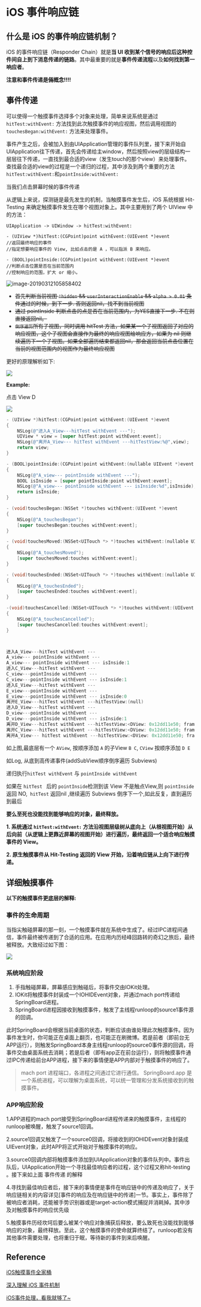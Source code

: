 # iOS 事件响应链

## 什么是 iOS 的事件响应链机制？

iOS 的事件响应链（Responder Chain）就是**当 UI 收到某个信号的响应后这种控件间自上到下消息传递的链路**。其中最重要的就是**事件传递流程**以及**如何找到第一响应者**。



**注意和事件传递是倆概念!!!!**



## 事件传递

可以使得一个触摸事件选择多个对象来处理，简单来说系统是通过 `hitTest:withEvent:` 方法找到此次触摸事件的响应视图，然后调用视图的 `touchesBegan:withEvent:` 方法来处理事件。

事件产生之后，会被加入到由UIApplication管理的事件队列里，接下来开始自UIApplication往下传递，首先会传递给主window，然后按照view的层级结构一层层往下传递，一直找到最合适的view（发生touch的那个view）来处理事件。查找最合适的view的过程是一个递归的过程，其中涉及到两个重要的方法 `hitTest:withEvent:`和`pointInside:withEvent:`

当我们点击屏幕时候的事件传递

从逻辑上来说，探测链是最先发生的机制，当触摸事件发生后，iOS 系统根据 Hit-Testing 来确定触摸事件发生在哪个视图对象上。其中主要用到了两个 UIView 中的方法：

```shell
UIApplication -> UIWindow -> hitTest:withEvent:
```

```objc
- (UIView *)hitTest:(CGPoint)point withEvent:(UIEvent *)event
//返回最终响应的事件
//指定想要响应事件的 View, 比如点击的是 A ，可以指派 B 来响应。
  
- (BOOL)pointInside:(CGPoint)point withEvent:(UIEvent *)event
//判断点击位置是否在当前范围内
//控制响应的范围，扩大 or 缩小。
```

![image-20190312105858402](http://sylarimage.oss-cn-shenzhen.aliyuncs.com/2019-03-22-024827.png)



- ~~首先判断当前视图  `!hidden`  &&  `userInteractionEnable` &&  `alpha > 0.01` 条件通过的时候，到下一步. 否则返回nil，找不到当前视图~~
- ~~通过 pointInside 判断点击的点是否在当前范围内，为YES直接下一步. 不在则直接返回nil。~~
- ~~`倒序遍历`所有子视图，同时调用 hitTest 方法，如果某一个子视图返回了对应的响应视图，这个子视图会直接作为最终的响应视图给响应方，如果为 nil 则继续遍历下一个子视图。如果全部遍历结束都返回nil，那会返回当前点击位置在当前的视图范围内的视图作为最终响应视图~~

更好的原理解析如下:

![](http://sylarimage.oss-cn-shenzhen.aliyuncs.com/2020-05-12-143231.jpg)

**Example:**

点击 View D

![](http://sylarimage.oss-cn-shenzhen.aliyuncs.com/2020-05-12-144602.jpg)

```objective-c
- (UIView *)hitTest:(CGPoint)point withEvent:(UIEvent *)event
{
    NSLog(@"进入A_View---hitTest withEvent ---");
    UIView * view = [super hitTest:point withEvent:event];
    NSLog(@"离开A_View--- hitTest withEvent ---hitTestView:%@",view);
    return view;
}

- (BOOL)pointInside:(CGPoint)point withEvent:(nullable UIEvent *)event
{
    NSLog(@"A_view--- pointInside withEvent ---");
    BOOL isInside = [super pointInside:point withEvent:event];
    NSLog(@"A_view--- pointInside withEvent --- isInside:%d",isInside);
    return isInside;
}

- (void)touchesBegan:(NSSet *)touches withEvent:(UIEvent *)event
{
    NSLog(@"A_touchesBegan");
    [super touchesBegan:touches withEvent:event];
}

- (void)touchesMoved:(NSSet<UITouch *> *)touches withEvent:(nullable UIEvent *)event
{
    NSLog(@"A_touchesMoved");
    [super touchesMoved:touches withEvent:event];
}

- (void)touchesEnded:(NSSet<UITouch *> *)touches withEvent:(nullable UIEvent *)event
{
    NSLog(@"A_touchesEnded");
    [super touchesEnded:touches withEvent:event];
}

-(void)touchesCancelled:(NSSet<UITouch *> *)touches withEvent:(UIEvent *)event
{
    NSLog(@"A_touchesCancelled");
    [super touchesCancelled:touches withEvent:event];
}



进入A_View---hitTest withEvent ---
A_view--- pointInside withEvent ---
A_view--- pointInside withEvent --- isInside:1
进入C_View---hitTest withEvent ---
C_view---pointInside withEvent ---
C_view---pointInside withEvent --- isInside:1
进入E_View---hitTest withEvent ---
E_view---pointInside withEvent ---
E_view---pointInside withEvent --- isInside:0
离开E_View---hitTest withEvent ---hitTestView:(null)
进入D_View---hitTest withEvent ---
D_view---pointInside withEvent ---
D_view---pointInside withEvent --- isInside:1
离开D_View---hitTest withEvent ---hitTestView:<DView: 0x12dd11e50; frame = (0 37; 240 61); autoresize = RM+BM; layer = <CALayer: 0x283f87b40>>
离开C_View---hitTest withEvent ---hitTestView:<DView: 0x12dd11e50; frame = (0 37; 240 61); autoresize = RM+BM; layer = <CALayer: 0x283f87b40>>
离开A_View--- hitTest withEvent ---hitTestView:<DView: 0x12dd11e50; frame = (0 37; 240 61); autoresize = RM+BM; layer = <CALayer: 0x283f87b40>>

```

如上图,最底层有一个 `AView`, 按顺序添加 `A` 的子View `B C`,  `CView`  按顺序添加 `D E`

如Log, 从底到高传递事件(addSubView顺序倒序遍历 Subviews)

递归执行`hitTest withEvent` 与  `pointInside withEvent` 

如果在 `hitTest ` 后的 `pointInside`检测到该 View 不是触点View,则 `pointInside`返回 NO,` hitTest` 返回nil ,继续遍历 Subviews 倒序下一个,如此反复，直到遍历到最后

**要么至死也没能找到能够响应的对象，最终释放。**



**1. 系统通过 `hitTest:withEvent:` 方法沿视图层级树从底向上（从根视图开始）从后向前（从逻辑上更靠近屏幕的视图开始）进行遍历，最终返回一个适合响应触摸事件的 View。**

**2. 原生触摸事件从 Hit-Testing 返回的 View 开始，沿着响应链从上向下进行传递。**





## 详细触摸事件

**以下的触摸事件更底层的解释:**

### 事件的生命周期

当指尖触碰屏幕的那一刻，一个触摸事件就在系统中生成了。经过IPC进程间通信，事件最终被传递到了合适的应用。在应用内历经峰回路转的奇幻之旅后，最终被释放。大致经过如下图：

![](http://sylarimage.oss-cn-shenzhen.aliyuncs.com/2020-03-01-132050.jpg)

### 系统响应阶段

1. 手指触碰屏幕，屏幕感应到触碰后，将事件交由IOKit处理。
2. IOKit将触摸事件封装成一个IOHIDEvent对象，并通过mach port传递给SpringBoard进程。
3. SpringBoard进程因接收到触摸事件，触发了主线程runloop的source1事件源的回调。



此时SpringBoard会根据当前桌面的状态，判断应该由谁处理此次触摸事件。因为事件发生时，你可能正在桌面上翻页，也可能正在刷微博。若是前者（即前台无APP运行），则触发SpringBoard本身主线程runloop的source0事件源的回调，将事件交由桌面系统去消耗；若是后者（即有app正在前台运行），则将触摸事件通过IPC传递给前台APP进程，接下来的事情便是APP内部对于触摸事件的响应了。



> mach port 进程端口，各进程之间通过它进行通信。
> SpringBoard.app 是一个系统进程，可以理解为桌面系统，可以统一管理和分发系统接收到的触摸事件。



### APP响应阶段

1.APP进程的mach port接受到SpringBoard进程传递来的触摸事件，主线程的runloop被唤醒，触发了source1回调。

2.source1回调又触发了一个source0回调，将接收到的IOHIDEvent对象封装成UIEvent对象，此时APP将正式开始对于触摸事件的响应。

3.source0回调内部将触摸事件添加到UIApplication对象的事件队列中。事件出队后，UIApplication开始一个寻找最佳响应者的过程，这个过程又称hit-testing 。接下来如上面 事件传递 的解释

4.寻找到最佳响应者后，接下来的事情便是事件在响应链中的传递及响应了，关于响应链相关的内容详见[事件的响应及在响应链中的传递]一节。事实上，事件除了被响应者消耗，还能被手势识别器或是target-action模式捕捉并消耗掉。其中涉及对触摸事件的响应优先级

5.触摸事件历经坎坷后要么被某个响应对象捕获后释放，要么致死也没能找到能够响应的对象，最终释放。至此，这个触摸事件的使命就算终结了。runloop若没有其他事件需要处理，也将重归于眠，等待新的事件到来后唤醒。



## Reference

[iOS触摸事件全家桶](https://www.jianshu.com/p/c294d1bd963d)

[深入理解 iOS 事件机制](https://juejin.im/post/5d396ef7518825453b605afa)

[iOS事件处理，看我就够了~](https://juejin.cn/post/6948318786005139493)